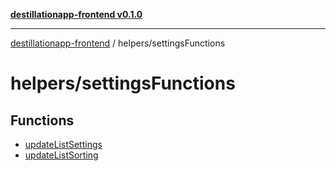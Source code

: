 [**destillationapp-frontend v0.1.0**](../../README.md)

***

[destillationapp-frontend](../../modules.md) / helpers/settingsFunctions

# helpers/settingsFunctions

## Functions

- [updateListSettings](functions/updateListSettings.md)
- [updateListSorting](functions/updateListSorting.md)
